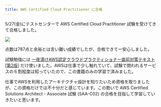 ```yaml
---
title: AWS Certified Cloud Practitioner に合格
---
```

5/27(金)にテストセンターで AWS Certified Cloud Practitioner 試験を受けてきて合格しました。

![](https://lh4.googleusercontent.com/QoasyWlqbP_kKQx7zCwvWlFgWg6SV_BEJRWd8gT3pPRxfybHTUPipPkykiS2ToHo0N1695VqEW8AeKk_pkpNQQ1nAGZ0PBOdQyvW1pk9W4lEDp6IgpdDXrH_H9GUS5Xc1-FP9Fj7c_xiAEXaBQPTlw)

点数は787点と余裕とは言い難い成績でしたが、合格できて一安心しました。

試験勉強には [一夜漬けAWS認定クラウドプラクティショナー直前対策テキスト\[第2版\]](https://www.amazon.co.jp/dp/4798067156) だけ使いました。AWSは仕事で少し触れていて、試験で問われるサービスの６割程度は知っていたので、この書籍のみの学習で済みました。

仕事でAWSを利用したアーキテクチャ設計を知りたいため資格を取りましたが、この資格だけでは不十分だと感じています。この勢いで AWS Certified Solutions Architect - Associate 試験 (SAA-C02) の合格を目指して学習していきたいと思います。
